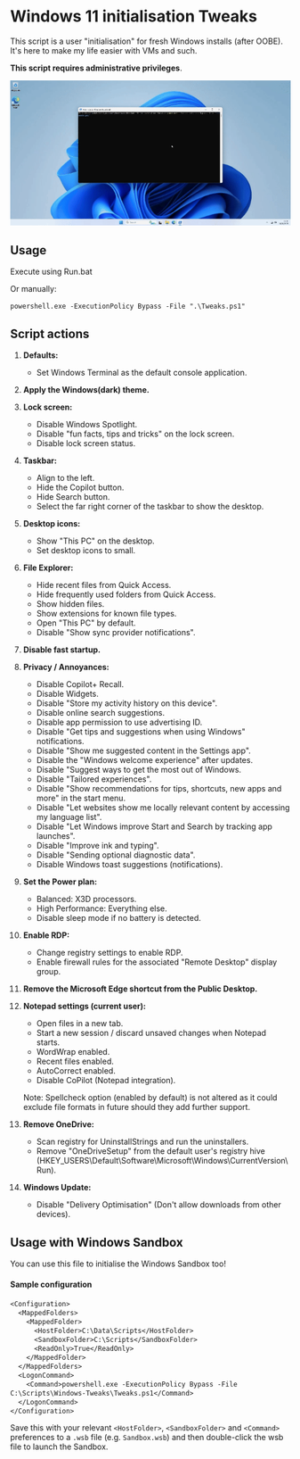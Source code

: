 # Windows 11 initialisation Tweaks
This script is a user "initialisation" for fresh Windows installs (after OOBE). It's here to make my life easier with VMs and such.

**This script requires administrative privileges**.

![Demonstration of script running.](assets/img/demo.gif)

## Usage
Execute using Run.bat

Or manually:
```
powershell.exe -ExecutionPolicy Bypass -File ".\Tweaks.ps1"
```

## Script actions

1. **Defaults:**
    * Set Windows Terminal as the default console application.

1. **Apply the Windows(dark) theme.**

1. **Lock screen:**
    * Disable Windows Spotlight.
    * Disable "fun facts, tips and tricks" on the lock screen.
    * Disable lock screen status.

1. **Taskbar:**
    * Align to the left.
    * Hide the Copilot button.
    * Hide Search button.
    * Select the far right corner of the taskbar to show the desktop.

1. **Desktop icons:**
    * Show "This PC" on the desktop.
    * Set desktop icons to small.

1. **File Explorer:**
    * Hide recent files from Quick Access.
    * Hide frequently used folders from Quick Access.
    * Show hidden files.
    * Show extensions for known file types.
    * Open "This PC" by default.
    * Disable "Show sync provider notifications".

1. **Disable fast startup.**

1. **Privacy / Annoyances:**
    * Disable Copilot+ Recall.
    * Disable Widgets.
    * Disable "Store my activity history on this device".
    * Disable online search suggestions.
    * Disable app permission to use advertising ID.
    * Disable "Get tips and suggestions when using Windows" notifications.
    * Disable "Show me suggested content in the Settings app".
    * Disable the "Windows welcome experience" after updates.
    * Disable "Suggest ways to get the most out of Windows.
    * Disable "Tailored experiences".
    * Disable "Show recommendations for tips, shortcuts, new apps and more" in the start menu.
    * Disable "Let websites show me locally relevant content by accessing my language list".
    * Disable "Let Windows improve Start and Search by tracking app launches".
    * Disable "Improve ink and typing".
    * Disable "Sending optional diagnostic data".
    * Disable Windows toast suggestions (notifications).

1. **Set the Power plan:**
    * Balanced: X3D processors.
    * High Performance: Everything else.
    * Disable sleep mode if no battery is detected.

1. **Enable RDP:**
    * Change registry settings to enable RDP.
    * Enable firewall rules for the associated "Remote Desktop" display group.

1. **Remove the Microsoft Edge shortcut from the Public Desktop.**

1. **Notepad settings (current user):**
    * Open files in a new tab.
    * Start a new session / discard unsaved changes when Notepad starts.
    * WordWrap enabled.
    * Recent files enabled.
    * AutoCorrect enabled.
    * Disable CoPilot (Notepad integration).

    Note: Spellcheck option (enabled by default) is not altered as it could exclude file formats in future should they add further support.

1. **Remove OneDrive:**
    * Scan registry for UninstallStrings and run the uninstallers.
    * Remove "OneDriveSetup" from the default user's registry hive (HKEY_USERS\Default\Software\Microsoft\Windows\CurrentVersion\Run).

1. **Windows Update:**
    * Disable "Delivery Optimisation" (Don't allow downloads from other devices).

## Usage with Windows Sandbox
You can use this file to initialise the Windows Sandbox too!

#### Sample  configuration

```wsb
<Configuration>
  <MappedFolders>
    <MappedFolder>
      <HostFolder>C:\Data\Scripts</HostFolder>
      <SandboxFolder>C:\Scripts</SandboxFolder>
      <ReadOnly>True</ReadOnly>
    </MappedFolder>
  </MappedFolders>
  <LogonCommand>
    <Command>powershell.exe -ExecutionPolicy Bypass -File C:\Scripts\Windows-Tweaks\Tweaks.ps1</Command>
  </LogonCommand>
</Configuration>
```
Save this with your relevant `<HostFolder>`, `<SandboxFolder>` and `<Command>` preferences to a `.wsb` file (e.g. `Sandbox.wsb`) and then double-click the wsb file to launch the Sandbox.
